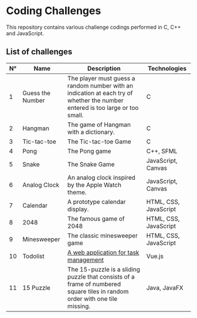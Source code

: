 # Coding Challenges
This repository contains various challenge codings performed in C, C++ and JavaScript.

## List of challenges
| N° | Name | Description | Technologies |
|----|------|-------------|--------------|
| 1 | Guess the Number | The player must guess a random number with an indication at each try of whether the number entered is too large or too small. | C |
| 2 | Hangman | The game of Hangman with a dictionary. | C |
| 3 | Tic-tac-toe | The Tic-tac-toe Game | C |
| 4 | Pong | The Pong game | C++, SFML |
| 5 | Snake | The Snake Game | JavaScript, Canvas |
| 6 | Analog Clock | An analog clock inspired by the Apple Watch theme. | JavaScript, Canvas |
| 7 | Calendar | A prototype calendar display. | HTML, CSS, JavaScript |
| 8 | 2048 | The famous game of 2048 | HTML, CSS, JavaScript |
| 9 | Minesweeper | The classic minesweeper game | HTML, CSS, JavaScript |
| 10 | Todolist | [A web application for task management](https://todoapp.mboultoureau.com/) | Vue.js |
| 11 | 15 Puzzle | The 15-puzzle is a sliding puzzle that consists of a frame of numbered square tiles in random order with one tile missing. | Java, JavaFX